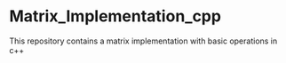 # Matrix_Implementation_cpp
This repository contains a matrix implementation with basic operations in c++
